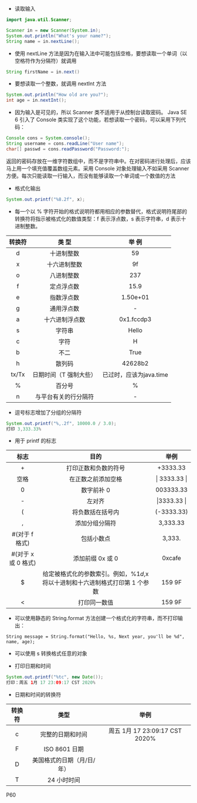 - 读取输入
``` java
import java.util.Scanner;

Scanner in = new Scanner(System.in);
System.out.println("What's your name?");
String name = in.nextLine();
```
- 使用 nextLine 方法是因为在输入法中可能包括空格，要想读取一个单词（以空格符作为分隔符）就调用
``` java
String firstName = in.next()
```
- 要想读取一个整数，就调用 nextInt 方法
``` java
System.out.println("How old are you?");
int age = in.nextInt();
```
- 因为输入是可见的，所以 Scanner 类不适用于从控制台读取密码。 Java SE 6 引入了 Console 类实现了这个功能，若想读取一个密码，可以采用下列代码：
``` java
Console cons = System.console();
String username = cons.readLine("User name");
char[] passwd = cons.readPassword("Password:");
```
返回的密码存放在一维字符数组中，而不是字符串中。在对密码进行处理后，应该马上用一个填充值覆盖数组元素。采用 Console 对象处理输入不如采用 Scanner 方便。每次只能读取一行输入，而没有能够读取一个单词或一个数值的方法

- 格式化输出
``` java
System.out.printf("%8.2f", x);
```
- 每一个以 % 字符开始的格式说明符都用相应的参数替代，格式说明符尾部的转换符将指示被格式化的数值类型：f 表示浮点数，s 表示字符串，d 表示十进制整数。

| 转换符 | 类 型 | 举 例 |
| :---: | :---: | :---: |
| d     | 十进制整数      | 59 |
| x     | 十六进制整数    | 9f |
| o     | 八进制整数      | 237|
| f     | 定点浮点数      | 15.9|
| e     | 指数浮点数      |1.50e+01|
| g     | 通用浮点数      |-|
| a     | 十六进制浮点数   |0x1.fccdp3|
| s     | 字符串          |Hello|
| c     | 字符            |H|
| b     | 不二            |True|
| h     | 散列码          |42628b2
| tx/Tx | 日期时间（T 强制大些）|已过时，应该为java.time|
| %     | 百分号              |%|
| n     | 与平台有关的行分隔符  |-|


- 逗号标志增加了分组的分隔符
``` java
System.out.printf("%,.2f", 10000.0 / 3.0);
打印 3,333.33%
```
- 用于 printf 的标志

| 标志 | 目的 | 举例
| :--: | :--: | :--:
| + | 打印正数和负数的符号 | +3333.33
| 空格 | 在正数之前添加空格 | \| 3333.33 \|
| 0 | 数字前补 0 | 003333.33
| - | 左对齐 | \|3333.33 \|
| ( | 将负数括在括号内 | (-3333.33)
| , | 添加分组分隔符 | 3,333.33
| #(对于 f 格式) | 包括小数点 | 3,333.
| #(对于 x 或 0 格式) | 添加前缀 0x 或 0 | 0xcafe
| $ | 给定被格式化的参数索引。例如，%1$d, %1$x 将以十进制和十六进制格式打印第 1 个参数 | 159 9F
| < | 打印同一数值 | 159 9F

- 可以使用静态的 String.format 方法创建一个格式化的字符串，而不打印输出：

```
String message = String.format("Hello, %s, Next year, you'll be %d", name, age);
```
- 可以使用 s 转换格式任意的对象

- 打印日期和时间

``` java
System.out.printf("%tc", new Date());
打印：周五 1月 17 23:09:17 CST 2020%
```

- 日期和时间的转换符

| 转换符 | 类型 | 举例
| :---: | :--: | :--:
| c | 完整的日期和时间 | 周五 1月 17 23:09:17 CST 2020%
| F | ISO 8601 日期 |
| D | 美国格式的日期（月/日/年）|
| T | 24 小时时间 |

P60



